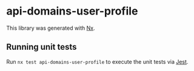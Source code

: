 <!-- gitbook-ignore -->

# api-domains-user-profile

This library was generated with [Nx](https://nx.dev).

## Running unit tests

Run `nx test api-domains-user-profile` to execute the unit tests via [Jest](https://jestjs.io).
